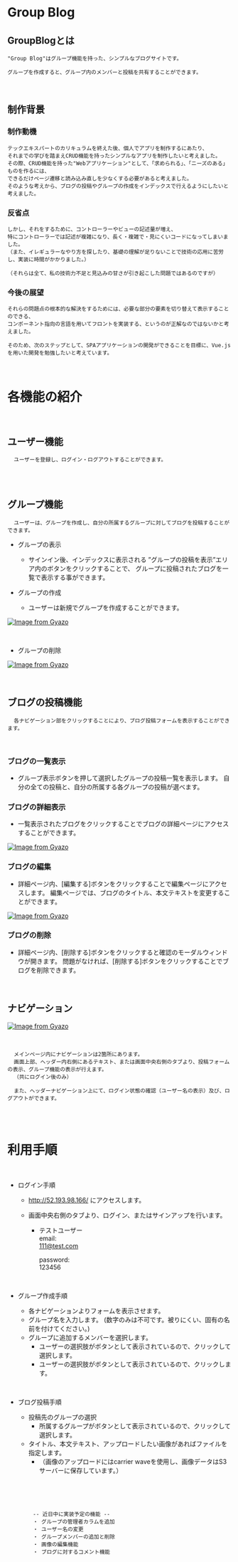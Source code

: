   # Group Blog

  ## GroupBlogとは
    "Group Blog"はグループ機能を持った、シンプルなブログサイトです。

    グループを作成すると、グループ内のメンバーと投稿を共有することができます。

  <br>

  ## 制作背景

  ### 制作動機
    テックエキスパートのカリキュラムを終えた後、個人でアプリを制作するにあたり、
    それまでの学びを踏まえCRUD機能を持ったシンプルなアプリを制作したいと考えました。
    その際、CRUD機能を持った"Webアプリケーション"として、「求められる」、「ニーズのある」ものを作るには、
    できるだけページ遷移と読み込み直しを少なくする必要があると考えました。
    そのような考えから、ブログの投稿やグループの作成をインデックスで行えるようにしたいと考えました。

  ### 反省点
    しかし、それをするために、コントローラーやビューの記述量が増え、
    特にコントローラーでは記述が複雑になり、長く・複雑で・見にくいコードになってしまいました。
    （また、イレギュラーなやり方を探したり、基礎の理解が足りないことで技術の応用に苦労し、実装に時間がかかりました。）

    （それらは全て、私の技術力不足と見込みの甘さが引き起こした問題ではあるのですが）
  ### 今後の展望
    それらの問題点の根本的な解決をするためには、必要な部分の要素を切り替えて表示することのできる、
    コンポーネント指向の言語を用いてフロントを実装する、というのが正解なのではないかと考えました。

    そのため、次のステップとして、SPAアプリケーションの開発ができることを目標に、Vue.jsを用いた開発を勉強したいと考えています。

<br>

  #  各機能の紹介

  <br>

  ## ユーザー機能

      ユーザーを登録し、ログイン・ログアウトすることができます。
  <br>
  <br>

  ## グループ機能<br>
      ユーザーは、グループを作成し、自分の所属するグループに対してブログを投稿することができます。


  - グループの表示
    - サインイン後、インデックスに表示される ”グループの投稿を表示”エリア内のボタンをクリックすることで、
    グループに投稿されたブログを一覧で表示する事ができます。


  - グループの作成<br>
    - ユーザーは新規でグループを作成することができます。<br>


  [![Image from Gyazo](https://i.gyazo.com/bd614d6f0a2bf2ba6b7e95c915a2778f.gif)](https://i.gyazo.com/bd614d6f0a2bf2ba6b7e95c915a2778f.gif)


  <br>

  - グループの削除<br>

[![Image from Gyazo](https://i.gyazo.com/4325be35bd39a6dd281fbb480817251d.gif)](https://gyazo.com/4325be35bd39a6dd281fbb480817251d)

 
  <br>

  ## ブログの投稿機能<br>
      各ナビゲーション部をクリックすることにより、ブログ投稿フォームを表示することができます。

  <br>

  ### ブログの一覧表示<br>
  - グループ表示ボタンを押して選択したグループの投稿一覧を表示します。
    自分の全ての投稿と、自分の所属する各グループの投稿が選べます。


  ### ブログの詳細表示<br>
  - 一覧表示されたブログをクリックすることでブログの詳細ページにアクセスすることができます。

[![Image from Gyazo](https://i.gyazo.com/7946e564e150e35f9dcf6d206ce30221.gif)](https://gyazo.com/7946e564e150e35f9dcf6d206ce30221)


  ### ブログの編集<br>
  - 詳細ページ内、[編集する]ボタンをクリックすることで編集ページにアクセスします。
    編集ページでは、ブログのタイトル、本文テキストを変更することができます。

[![Image from Gyazo](https://i.gyazo.com/bac1e928e59de910f1f3c1df2a0bbdc6.gif)](https://gyazo.com/bac1e928e59de910f1f3c1df2a0bbdc6)


  ### ブログの削除<br>
  - 詳細ページ内、[削除する]ボタンをクリックすると確認のモーダルウィンドウが開きます。
    問題がなければ、[削除する]ボタンをクリックすることでブログを削除できます。



  <br>

  ## ナビゲーション<br>
[![Image from Gyazo](https://i.gyazo.com/36116b1b3f3616dbb1f95e6eae19e7de.png)](https://gyazo.com/36116b1b3f3616dbb1f95e6eae19e7de)

<br>

      メインページ内にナビゲーションは2箇所にあります。
      画面上部、ヘッダー内右側にあるテキスト、または画面中央右側のタブより、投稿フォームの表示、グループ機能の表示が行えます。
      （共にログイン後のみ）

      また、ヘッダーナビゲーション上にて、ログイン状態の確認（ユーザー名の表示）及び、ログアウトができます。

  <br>
  <br>

  # 利用手順

  <br>

  - ログイン手順<br>
    - http://52.193.98.166/ にアクセスします。
    - 画面中央右側のタブより、ログイン、またはサインアップを行います。<br>

      - テストユーザー<br>
        email:<br>
        111@test.com

        password:<br>
        123456

  <br>

  - グループ作成手順<br>

    - 各ナビゲーションよりフォームを表示させます。
    - グループ名を入力します。
      (数字のみは不可です。被りにくい、固有の名前を付けてください。)
    - グループに追加するメンバーを選択します。
      - ユーザーの選択肢がボタンとして表示されているので、クリックして選択します。
      - ユーザーの選択肢がボタンとして表示されているので、クリックします。

<br>

  - ブログ投稿手順

    - 投稿先のグループの選択
      - 所属するグループがボタンとして表示されているので、クリックして選択します。
    - タイトル、本文テキスト、アップロードしたい画像があればファイルを指定します。
      - （画像のアップロードにはcarrier waveを使用し、画像データはS3サーバーに保存しています。）
  <br>
  <br>
  <br>

            -- 近日中に実装予定の機能 --
            ・ グループの管理者カラムを追加
            ・ ユーザー名の変更
            ・ グループメンバーの追加と削除
            ・ 画像の編集機能
            ・ ブログに対するコメント機能